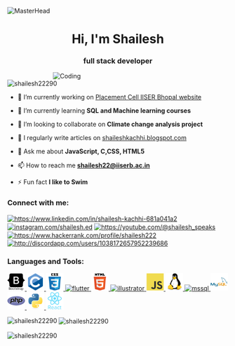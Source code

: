 ![MasterHead](https://user-images.githubusercontent.com/35267447/206916906-9bfb66d9-c419-44c2-908a-4885e610425f.gif)
<h1 align="center">Hi, I'm Shailesh</h1>
<h3 align="center"> full stack developer </h3>
<img align="right" alt="Coding" width="400" src="https://cdn.dribbble.com/users/1292677/screenshots/6139167/avento.gif">

<p align="left"> <img src="https://komarev.com/ghpvc/?username=shailesh22290&label=Profile%20views&color=0e75b6&style=flat" alt="shailesh22290" /> </p>

- 🔭 I’m currently working on [Placement Cell IISER Bhopal website](Placement_cell_IISERB.netlify.app)

- 🌱 I’m currently learning **SQL and Machine learning courses**

- 👯 I’m looking to collaborate on **Climate change analysis project**

- 📝 I regularly write articles on [shaileshkachhi.blogspot.com](https://shaileshkachhi.blogspot.com/)

- 💬 Ask me about **JavaScript, C,CSS, HTML5**

- 📫 How to reach me **shailesh22@iiserb.ac.in**

- ⚡ Fun fact **I like to Swim**

<h3 align="left">Connect with me:</h3>
<p align="left">
<a href="https://linkedin.com/in/https://www.linkedin.com/in/shailesh-kachhi-681a041a2" target="blank"><img align="center" src="https://raw.githubusercontent.com/rahuldkjain/github-profile-readme-generator/master/src/images/icons/Social/linked-in-alt.svg" alt="https://www.linkedin.com/in/shailesh-kachhi-681a041a2" height="30" width="40" /></a>
<a href="https://instagram.com/instagram.com/shailesh.ed" target="blank"><img align="center" src="https://raw.githubusercontent.com/rahuldkjain/github-profile-readme-generator/master/src/images/icons/Social/instagram.svg" alt="instagram.com/shailesh.ed" height="30" width="40" /></a>
<a href="https://www.youtube.com/c/https://youtube.com/@shailesh_speaks" target="blank"><img align="center" src="https://raw.githubusercontent.com/rahuldkjain/github-profile-readme-generator/master/src/images/icons/Social/youtube.svg" alt="https://youtube.com/@shailesh_speaks" height="30" width="40" /></a>
<a href="https://www.hackerrank.com/https://www.hackerrank.com/profile/shailesh222" target="blank"><img align="center" src="https://raw.githubusercontent.com/rahuldkjain/github-profile-readme-generator/master/src/images/icons/Social/hackerrank.svg" alt="https://www.hackerrank.com/profile/shailesh222" height="30" width="40" /></a>
<a href="https://discord.gg/http://discordapp.com/users/1038172657952239686" target="blank"><img align="center" src="https://raw.githubusercontent.com/rahuldkjain/github-profile-readme-generator/master/src/images/icons/Social/discord.svg" alt="http://discordapp.com/users/1038172657952239686" height="30" width="40" /></a>
</p>

<h3 align="left">Languages and Tools:</h3>
<p align="left"> <a href="https://getbootstrap.com" target="_blank" rel="noreferrer"> <img src="https://raw.githubusercontent.com/devicons/devicon/master/icons/bootstrap/bootstrap-plain-wordmark.svg" alt="bootstrap" width="40" height="40"/> </a> <a href="https://www.cprogramming.com/" target="_blank" rel="noreferrer"> <img src="https://raw.githubusercontent.com/devicons/devicon/master/icons/c/c-original.svg" alt="c" width="40" height="40"/> </a> <a href="https://www.w3schools.com/css/" target="_blank" rel="noreferrer"> <img src="https://raw.githubusercontent.com/devicons/devicon/master/icons/css3/css3-original-wordmark.svg" alt="css3" width="40" height="40"/> </a> <a href="https://flutter.dev" target="_blank" rel="noreferrer"> <img src="https://www.vectorlogo.zone/logos/flutterio/flutterio-icon.svg" alt="flutter" width="40" height="40"/> </a> <a href="https://www.w3.org/html/" target="_blank" rel="noreferrer"> <img src="https://raw.githubusercontent.com/devicons/devicon/master/icons/html5/html5-original-wordmark.svg" alt="html5" width="40" height="40"/> </a> <a href="https://www.adobe.com/in/products/illustrator.html" target="_blank" rel="noreferrer"> <img src="https://www.vectorlogo.zone/logos/adobe_illustrator/adobe_illustrator-icon.svg" alt="illustrator" width="40" height="40"/> </a> <a href="https://developer.mozilla.org/en-US/docs/Web/JavaScript" target="_blank" rel="noreferrer"> <img src="https://raw.githubusercontent.com/devicons/devicon/master/icons/javascript/javascript-original.svg" alt="javascript" width="40" height="40"/> </a> <a href="https://www.linux.org/" target="_blank" rel="noreferrer"> <img src="https://raw.githubusercontent.com/devicons/devicon/master/icons/linux/linux-original.svg" alt="linux" width="40" height="40"/> </a> <a href="https://www.microsoft.com/en-us/sql-server" target="_blank" rel="noreferrer"> <img src="https://www.svgrepo.com/show/303229/microsoft-sql-server-logo.svg" alt="mssql" width="40" height="40"/> </a> <a href="https://www.mysql.com/" target="_blank" rel="noreferrer"> <img src="https://raw.githubusercontent.com/devicons/devicon/master/icons/mysql/mysql-original-wordmark.svg" alt="mysql" width="40" height="40"/> </a> <a href="https://www.php.net" target="_blank" rel="noreferrer"> <img src="https://raw.githubusercontent.com/devicons/devicon/master/icons/php/php-original.svg" alt="php" width="40" height="40"/> </a> <a href="https://www.python.org" target="_blank" rel="noreferrer"> <img src="https://raw.githubusercontent.com/devicons/devicon/master/icons/python/python-original.svg" alt="python" width="40" height="40"/> </a> <a href="https://reactjs.org/" target="_blank" rel="noreferrer"> <img src="https://raw.githubusercontent.com/devicons/devicon/master/icons/react/react-original-wordmark.svg" alt="react" width="40" height="40"/> </a> </p>

<p><img align="left" src="https://github-readme-stats.vercel.app/api/top-langs?username=shailesh22290&show_icons=true&locale=en&layout=compact" alt="shailesh22290" /></p>

<p>&nbsp;<img align="center" src="https://github-readme-stats.vercel.app/api?username=shailesh22290&show_icons=true&locale=en" alt="shailesh22290" /></p>

<p><img align="center" src="https://github-readme-streak-stats.herokuapp.com/?user=shailesh22290&" alt="shailesh22290" /></p>
